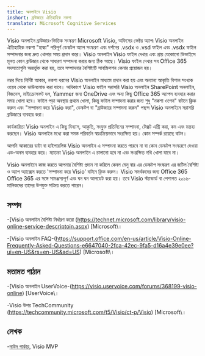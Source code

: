 ```yaml
---
title: অনলাইনে Visio
inshort: ব্রাউজারে ঐতিহাহিক নকশা
translator: Microsoft Cognitive Services
---
```



Visio অনলাইন ব্রাউজার-ভিত্তিক সংস্করণ Microsoft Visio, অফিসের ভেক্টর অ্যাপ৷ Visio অনলাইন ঐতিহাহিক নকশা "হাল্কা" পরিপূর্ণ ডেস্কটপ অ্যাপ সংস্করণ এবং দর্শনের .vsdx ও .vsd ফাইল এবং .vsdx ফাইল সম্পাদনার জন্য দ্রুত খোলার সময় প্রদান করে। Visio অনলাইন Visio ফাইল দেখার এবং প্রায় যেকোনো ডিভাইসে মূলত কোন ব্রাউজার থেকে সাধারণ সম্পাদনা করার জন্য ঠিক আছে। Visio ফাইল দেখার সব Office 365 সদস্যতাগুলি অন্তর্ভুক্ত করা হয়, তবে সম্পাদনার বৈশিষ্ট্যটি সাবস্ক্রিপশন কেনার প্রয়োজন হয়।

নম্বর দিয়ে নির্দিষ্ট আকার, নকশা ধরনের Visio অনলাইন মাধ্যমে প্রদান করা হয় এবং অন্যান্য আকৃতি বিশাল সংখ্যক ওয়েব থেকে ডাউনলোড করা যাবে। অধিকাংশ Visio ফাইল সরাসরি Visio অনলাইন SharePoint অনলাইন, বিজনেস, মাইক্রোসফট দল, Yammer জন্য OneDrive এবং অন্য কিছু Office 365 অ্যাপস ব্যবহার করার সময় খোলা হবে। ফাইল পড়া অবস্থায় প্রথমে খোলা, কিন্তু ফাইল সম্পাদনা করার জন্য শুধু "নকশা ওপেন" বাটনে ক্লিক করুন এবং "সম্পাদনা করে Visio করা", ডেস্কটপ বা "ব্রাউজারে সম্পাদনা করুন" পছন্দ Visio অনলাইনে সরাসরি ব্রাউজারে ব্যবহার করা।

কার্যকারিতা Visio অনলাইন এ কিছু বিন্যাস, আকৃতি, সংযুক্ত প্রতিদিনের সম্পাদনা, টেক্সট এন্ট্রি করা, কম এবং মন্তব্য করছেন। Visio অনলাইন মধ্যে করা সমস্ত পরিবর্তন স্বয়ংক্রিয়ভাবে সংরক্ষিত হয়। কোন সম্পর্ক রয়েছে বাটন।

আপনি আকারের ডাটা বা হাইপারলিঙ্ক Visio অনলাইন এ সম্পাদনা করতে পারবে না বা কোন ডেস্কটপ সংস্করণে দেওয়া এড-অনস ব্যবহার করে। ম্যাক্রো Visio অনলাইন এ চালানো হবে না এবং সংরক্ষিত নথি খোলা যাবে না।

Visio অনলাইনে কাজ করতে আপনার বৈশিষ্ট্য প্রদান না করিলে কেবল মেনু বার এর ডেস্কটপ সংস্করণ এর জটিল বৈশিষ্ট্য ও অ্যাপ অ্যাক্সেস করতে 'সম্পাদনা করে Visio' বাটনে ক্লিক করুন। Visio সমর্থকদের জন্য Office 365 Office 365 এর সঙ্গে সামঞ্জস্যপূর্ণ এবং ঘন ঘন আপডেট করা হয়। তবে Visio স্ট্যান্ডার্ড বা পেশাগত ২০১৬-মালিকদের তাদের উপযুক্ত সক্রিয় করতে পারেন।

সম্পদ
---------

-[Visio অনলাইন বৈশিষ্ট্য নির্ধারণ করো (https://technet.microsoft.com/library/visio-online-service-descriptoin.aspx)
    \[Microsoft\।

-[Visio অনলাইন FAQ-(https://support.office.com/en-us/article/Visio-Online-Frequently-Asked-Questions-e6647040-2fca-42ec-9fa5-d16a4e39e0ee?ui=en-US&rs=en-US&ad=US)
    \[Microsoft\।

মতামত পাঠান
---------

-[Visio অনলাইন UserVoice-(https://visio.uservoice.com/forums/368199-visio-online)
    \[UserVoice\।

-Visio উপর TechCommunity (https://techcommunity.microsoft.com/t5/Visio/ct-p/Visio)
    \[Microsoft\।

লেখক
---------

-[দাউদ পার্কার](https://www.linkedin.com/in/bvisual/), Visio MVP


